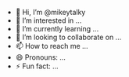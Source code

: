 - 👋 Hi, I’m @mikeytalky
- 👀 I’m interested in ...
- 🌱 I’m currently learning ...
- 💞️ I’m looking to collaborate on ...
- 📫 How to reach me ...
- 😄 Pronouns: ...
- ⚡ Fun fact: ...

<!---
mikeytalky/mikeytalky is a ✨ special ✨ repository because its `README.md` (this file) appears on your GitHub profile.
You can click the Preview link to take a look at your changes.
--->
